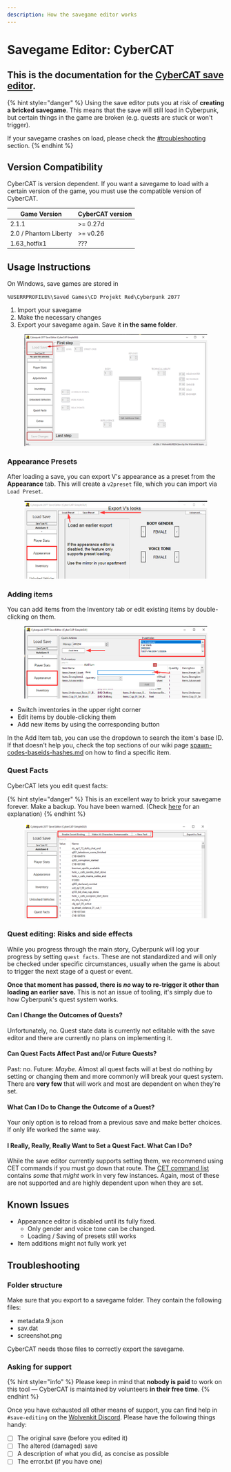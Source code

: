 ```yaml
---
description: How the savegame editor works
---
```


# Savegame Editor: CyberCAT

## This is the documentation for the [CyberCAT save editor](https://www.nexusmods.com/cyberpunk2077/mods/718).

{% hint style="danger" %}
Using the save editor puts you at risk of **creating a bricked savegame**. This means that the save will still load in Cyberpunk, but certain things in the game are broken (e.g. quests are stuck or won't trigger).&#x20;

If your savegame crashes on load, please check the [#troubleshooting](savegame-editor-cybercat.md#troubleshooting "mention") section.
{% endhint %}

## Version Compatibility

CyberCAT is version dependent. If you want a savegame to load with a certain version of the game, you must use the compatible version of CyberCAT.

| Game Version          | CyberCAT version |
| --------------------- | ---------------- |
| 2.1.1                 | >= 0.27d         |
| 2.0 / Phantom Liberty | >= v0.26         |
| 1.63\_hotfix1         | ???              |

## Usage Instructions

On Windows, save games are stored in&#x20;

```
%USERRPROFILE%\Saved Games\CD Projekt Red\Cyberpunk 2077
```

1. Import your savegame
2. Make the necessary changes
3. Export your savegame again. Save it **in the same folder**.

<figure><img src="../../.gitbook/assets/cybercat_save_editor.png" alt=""><figcaption></figcaption></figure>

### Appearance Presets

After loading a save, you can export V's appearance  as a preset from the **Appearance** tab. This will create a `v2preset` file, which you can import via `Load Preset`.

<figure><img src="../../.gitbook/assets/cybercat_appearance_editor.png" alt=""><figcaption></figcaption></figure>

### Adding items

You can add items from the Inventory tab or edit existing items by double-clicking on them.

<figure><img src="../../.gitbook/assets/cybercat_adding_items.png" alt=""><figcaption></figcaption></figure>

* Switch inventories in the upper right corner
* Edit items by double-clicking them
* Add new items by using the corresponding button

In the Add Item tab, you can use the dropdown to search the item's base ID. If that doesn't help you, check the top sections of our wiki page [spawn-codes-baseids-hashes.md](../references-lists-and-overviews/equipment/spawn-codes-baseids-hashes.md "mention") on how to find a specific item.

### Quest Facts

CyberCAT lets you edit quest facts:

{% hint style="danger" %}
This is an excellent way to brick your savegame forever. Make a backup. You have been warned. (Check [here](../../modding-guides/quest/#quest-editing-risks-and-side-effects) for an explanation)
{% endhint %}

<figure><img src="../../.gitbook/assets/cybercat_questfacts.png" alt=""><figcaption></figcaption></figure>

### Quest editing: Risks and side effects

While you progress through the main story, Cyberpunk will log your progress by setting `quest facts`.  These are not standardized and will only be checked under specific circumstances, usually when the game is about to trigger the next stage of a quest or event.&#x20;

**Once that moment has passed, there is&#x20;**_**no**_**&#x20;way to re-trigger it other than loading an earlier save.** This is not an issue of tooling, it's simply due to how Cyberpunk's quest system works.

#### Can I Change the Outcomes of Quests?

Unfortunately, no. Quest state data is currently not editable with the save editor and there are currently no plans on implementing it.

#### Can Quest Facts Affect Past and/or Future Quests?

Past: no. Future: _Maybe._ Almost all quest facts will at best do nothing by setting or changing them and more commonly will break your quest system. There are **very few** that will work and most are dependent on when they're set.

#### What Can I Do to Change the Outcome of a Quest?

Your only option is to reload from a previous save and make better choices. If only life worked the same way.

#### I Really, Really, Really Want to Set a Quest Fact. What Can I Do?

While the save editor currently supports setting them, we recommend using CET commands if you must go down that route. The [CET command list](https://1drv.ms/x/s!ArM35g0UkWjvjcVPT-fhFPPCZUfDLw?e=BOxScl) contains _some_ that _might_ work in very few instances. Again, most of these are not supported and are highly dependent upon when they are set.

## Known Issues

* Appearance editor is disabled until its fully fixed.&#x20;
  * Only gender and voice tone can be changed.&#x20;
  * Loading / Saving of presets still works
* Item additions might not fully work yet

## Troubleshooting

### Folder structure

Make sure that you export to a savegame folder. They contain the following files:

* metadata.9.json
* sav.dat
* screenshot.png

CyberCAT needs those files to correctly export the savegame.

### Asking for support

{% hint style="info" %}
Please keep in mind that **nobody is paid** to work on this tool — CyberCAT is maintained by volunteers **in their free time**.&#x20;
{% endhint %}

Once you have exhausted all other means of support, you can find help in `#save-editing` on the [Wolvenkit Discord](https://discord.gg/redmodding). Please have the following things handy:

* [ ] The original save (before you edited it)
* [ ] The altered (damaged) save
* [ ] A description of what you did, as concise as possible
* [ ] The error.txt (if you have one)
